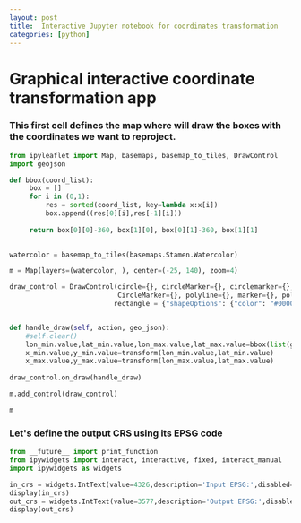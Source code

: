 ```yaml
---
layout: post
title:  Interactive Jupyter notebook for coordinates transformation
categories: [python]
---
```


# Graphical interactive coordinate transformation app

### This first cell defines the map where will draw the boxes with the coordinates we want to reproject.


```python
from ipyleaflet import Map, basemaps, basemap_to_tiles, DrawControl
import geojson

def bbox(coord_list):
     box = []
     for i in (0,1):
         res = sorted(coord_list, key=lambda x:x[i])
         box.append((res[0][i],res[-1][i]))
 
     return box[0][0]-360, box[1][0], box[0][1]-360, box[1][1]
    

watercolor = basemap_to_tiles(basemaps.Stamen.Watercolor)

m = Map(layers=(watercolor, ), center=(-25, 140), zoom=4)

draw_control = DrawControl(circle={}, circleMarker={}, circlemarker={}, 
                           CircleMarker={}, polyline={}, marker={}, polygon={},
                          rectangle = {"shapeOptions": {"color": "#00005d","fillOpacity": 0.0}})


def handle_draw(self, action, geo_json):
    #self.clear()
    lon_min.value,lat_min.value,lon_max.value,lat_max.value=bbox(list(geojson.utils.coords(geo_json['geometry'])))
    x_min.value,y_min.value=transform(lon_min.value,lat_min.value)
    x_max.value,y_max.value=transform(lon_max.value,lat_max.value)
    
draw_control.on_draw(handle_draw)

m.add_control(draw_control)

m
```

<html><head>


<!-- Load require.js. Delete this if your page already loads require.js -->
<script src="https://cdnjs.cloudflare.com/ajax/libs/require.js/2.3.4/require.min.js" integrity="sha256-Ae2Vz/4ePdIu6ZyI/5ZGsYnb+m0JlOmKPjt6XZ9JJkA=" crossorigin="anonymous"></script>
<script src="https://unpkg.com/@jupyter-widgets/html-manager@*/dist/embed-amd.js" crossorigin="anonymous"></script>
<script type="application/vnd.jupyter.widget-state+json">
{
    "version_major": 2,
    "version_minor": 0,
    "state": {
        "79da51ec728d4dd4a17207d2f1ace228": {
            "model_name": "LayoutModel",
            "model_module": "@jupyter-widgets/base",
            "model_module_version": "1.2.0",
            "state": {}
        },
        "124a4d2cfaf74d6b8c87d00b7f1cf664": {
            "model_name": "DescriptionStyleModel",
            "model_module": "@jupyter-widgets/controls",
            "model_module_version": "1.5.0",
            "state": {
                "description_width": ""
            }
        },
        "24d8074b39ea467d886c096d28beb3dc": {
            "model_name": "IntTextModel",
            "model_module": "@jupyter-widgets/controls",
            "model_module_version": "1.5.0",
            "state": {
                "description": "Input EPSG:",
                "disabled": true,
                "layout": "IPY_MODEL_79da51ec728d4dd4a17207d2f1ace228",
                "step": 1,
                "style": "IPY_MODEL_124a4d2cfaf74d6b8c87d00b7f1cf664",
                "value": 4326
            }
        },
        "b575e75e5bf1494b9152b1cd20365ca1": {
            "model_name": "LayoutModel",
            "model_module": "@jupyter-widgets/base",
            "model_module_version": "1.2.0",
            "state": {}
        },
        "ea538e5aabad4d20808c49c5f7920984": {
            "model_name": "DescriptionStyleModel",
            "model_module": "@jupyter-widgets/controls",
            "model_module_version": "1.5.0",
            "state": {
                "description_width": ""
            }
        },
        "bc4573026bd644bdafe98392983e0e9e": {
            "model_name": "IntTextModel",
            "model_module": "@jupyter-widgets/controls",
            "model_module_version": "1.5.0",
            "state": {
                "description": "Output EPSG:",
                "layout": "IPY_MODEL_b575e75e5bf1494b9152b1cd20365ca1",
                "step": 1,
                "style": "IPY_MODEL_ea538e5aabad4d20808c49c5f7920984",
                "value": 3577
            }
        },
        "992d472a87a54e35a8caf7f2b555244f": {
            "model_name": "LeafletTileLayerModel",
            "model_module": "jupyter-leaflet",
            "model_module_version": "^0.12.1",
            "state": {
                "_model_module_version": "^0.12.1",
                "_view_module_version": "^0.12.1",
                "attribution": "Map tiles by <a href=\"http://stamen.com/\">Stamen Design</a>, under <a href=\"http://creativecommons.org/licenses/by/3.0\">CC BY 3.0</a>. Data by <a href=\"http://openstreetmap.org/\">OpenStreetMap</a>, under <a href=\"http://creativecommons.org/licenses/by-sa/3.0\">CC BY SA</a>.",
                "max_native_zoom": 18,
                "min_native_zoom": 0,
                "min_zoom": 1,
                "name": "Stamen.Watercolor",
                "no_wrap": false,
                "options": [
                    "attribution",
                    "detect_retina",
                    "max_native_zoom",
                    "max_zoom",
                    "min_native_zoom",
                    "min_zoom",
                    "no_wrap",
                    "tile_size",
                    "tms"
                ],
                "url": "https://stamen-tiles-a.a.ssl.fastly.net/watercolor/{z}/{x}/{y}.png"
            }
        },
        "74939c12285a44c08b7073f17d7246d1": {
            "model_name": "LeafletMapStyleModel",
            "model_module": "jupyter-leaflet",
            "model_module_version": "^0.12.1",
            "state": {
                "_model_module_version": "^0.12.1"
            }
        },
        "9a4db5d171b24f2795f995b391fbb6a2": {
            "model_name": "LeafletMapStyleModel",
            "model_module": "jupyter-leaflet",
            "model_module_version": "^0.12.1",
            "state": {
                "_model_module_version": "^0.12.1",
                "cursor": "move"
            }
        },
        "b27ee6f0dc2d4efdb574fa020e18ab73": {
            "model_name": "LayoutModel",
            "model_module": "@jupyter-widgets/base",
            "model_module_version": "1.2.0",
            "state": {}
        },
        "e58e70a0f98d487686253cb764ba7707": {
            "model_name": "LeafletMapStyleModel",
            "model_module": "jupyter-leaflet",
            "model_module_version": "^0.12.1",
            "state": {
                "_model_module_version": "^0.12.1"
            }
        },
        "4fc5b7b0c48d49fe80e9e1e4337d3289": {
            "model_name": "LeafletMapModel",
            "model_module": "jupyter-leaflet",
            "model_module_version": "^0.12.1",
            "state": {
                "_model_module_version": "^0.12.1",
                "_view_module_version": "^0.12.1",
                "center": [
                    -25,
                    140
                ],
                "controls": [
                    "IPY_MODEL_34ab274b422c40cb85824521c5e85b6f",
                    "IPY_MODEL_acf10b328f37429da64f3edf4ed9cea3",
                    "IPY_MODEL_e86afa70d71d4b0bafb58e300b2c0149"
                ],
                "default_style": "IPY_MODEL_74939c12285a44c08b7073f17d7246d1",
                "dragging_style": "IPY_MODEL_9a4db5d171b24f2795f995b391fbb6a2",
                "east": 180.87890625000003,
                "fullscreen": false,
                "interpolation": "bilinear",
                "layers": [
                    "IPY_MODEL_992d472a87a54e35a8caf7f2b555244f"
                ],
                "layout": "IPY_MODEL_b27ee6f0dc2d4efdb574fa020e18ab73",
                "modisdate": "yesterday",
                "north": -8.233237111274553,
                "options": [
                    "bounce_at_zoom_limits",
                    "box_zoom",
                    "center",
                    "close_popup_on_click",
                    "double_click_zoom",
                    "dragging",
                    "fullscreen",
                    "inertia",
                    "inertia_deceleration",
                    "inertia_max_speed",
                    "interpolation",
                    "keyboard",
                    "keyboard_pan_offset",
                    "keyboard_zoom_offset",
                    "max_zoom",
                    "min_zoom",
                    "scroll_wheel_zoom",
                    "tap",
                    "tap_tolerance",
                    "touch_zoom",
                    "world_copy_jump",
                    "zoom",
                    "zoom_animation_threshold",
                    "zoom_start"
                ],
                "south": -39.77476948529546,
                "style": "IPY_MODEL_e58e70a0f98d487686253cb764ba7707",
                "west": 99.05273437500001,
                "zoom": 4
            }
        },
        "34ab274b422c40cb85824521c5e85b6f": {
            "model_name": "LeafletZoomControlModel",
            "model_module": "jupyter-leaflet",
            "model_module_version": "^0.12.1",
            "state": {
                "_model_module_version": "^0.12.1",
                "_view_module_version": "^0.12.1",
                "options": [
                    "position",
                    "zoom_in_text",
                    "zoom_in_title",
                    "zoom_out_text",
                    "zoom_out_title"
                ]
            }
        },
        "acf10b328f37429da64f3edf4ed9cea3": {
            "model_name": "LeafletAttributionControlModel",
            "model_module": "jupyter-leaflet",
            "model_module_version": "^0.12.1",
            "state": {
                "_model_module_version": "^0.12.1",
                "_view_module_version": "^0.12.1",
                "options": [
                    "position",
                    "prefix"
                ],
                "position": "bottomright",
                "prefix": "Leaflet"
            }
        },
        "e86afa70d71d4b0bafb58e300b2c0149": {
            "model_name": "LeafletDrawControlModel",
            "model_module": "jupyter-leaflet",
            "model_module_version": "^0.12.1",
            "state": {
                "_model_module_version": "^0.12.1",
                "_view_module_version": "^0.12.1",
                "options": [
                    "position"
                ],
                "polygon": {},
                "polyline": {},
                "rectangle": {
                    "shapeOptions": {
                        "color": "#00005d",
                        "fillOpacity": 0
                    }
                }
            }
        }
    }
}
</script>
</head>
<body>

<script type="application/vnd.jupyter.widget-view+json">
{
    "version_major": 2,
    "version_minor": 0,
    "model_id": "4fc5b7b0c48d49fe80e9e1e4337d3289"
}
</script>

</body>
</html>


### Let's define the output CRS using its EPSG code


```python
from __future__ import print_function
from ipywidgets import interact, interactive, fixed, interact_manual
import ipywidgets as widgets

in_crs = widgets.IntText(value=4326,description='Input EPSG:',disabled=True)
display(in_crs)
out_crs = widgets.IntText(value=3577,description='Output EPSG:',disabled=False)
display(out_crs)
```


